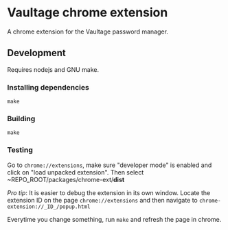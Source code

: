 Vaultage chrome extension
=========================

A chrome extension for the Vaultage password manager.

## Development

Requires nodejs and GNU make.

### Installing dependencies

`make`

### Building

`make`

### Testing

Go to `chrome://extensions`, make sure "developer mode" is enabled
and click on "load unpacked extension". 
Then select ~REPO_ROOT/packages/chrome-ext/**dist**

*Pro tip*: It is easier to debug the extension in its own window.
Locate the extension ID on the page `chrome://extensions` and then
navigate to `chrome-extension://_ID_/popup.html`

Everytime you change something, run `make` and refresh the page in chrome.
